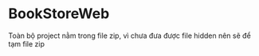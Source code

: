 # BookStoreWeb

Toàn bộ project nằm trong file zip, vì chưa đưa được file hidden nên sẽ để tạm file zip
